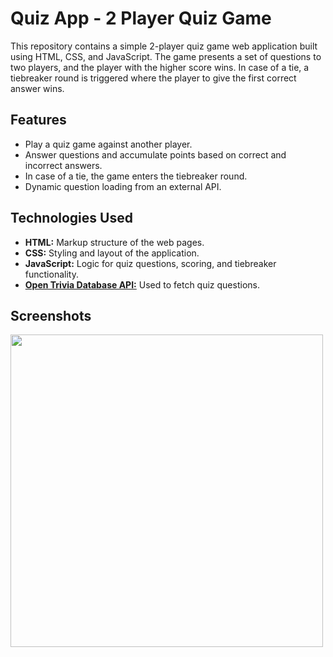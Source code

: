# Quiz App - 2 Player Quiz Game

This repository contains a simple 2-player quiz game web application built using HTML, CSS, and JavaScript. The game presents a set of questions to two players, and the player with the higher score wins. In case of a tie, a tiebreaker round is triggered where the player to give the first correct answer wins.

## Features

- Play a quiz game against another player.
- Answer questions and accumulate points based on correct and incorrect answers.
- In case of a tie, the game enters the tiebreaker round.
- Dynamic question loading from an external API.

## Technologies Used

- **HTML:** Markup structure of the web pages.
- **CSS:** Styling and layout of the application.
- **JavaScript:** Logic for quiz questions, scoring, and tiebreaker functionality.
- [**Open Trivia Database API:**](https://opentdb.com/) Used to fetch quiz questions.

## Screenshots
<img src = "https://github.com/saurabhm13/quiz-app/assets/98728292/fc9f33f4-aa9a-4b69-a911-d992e5c26b96" width="500">
